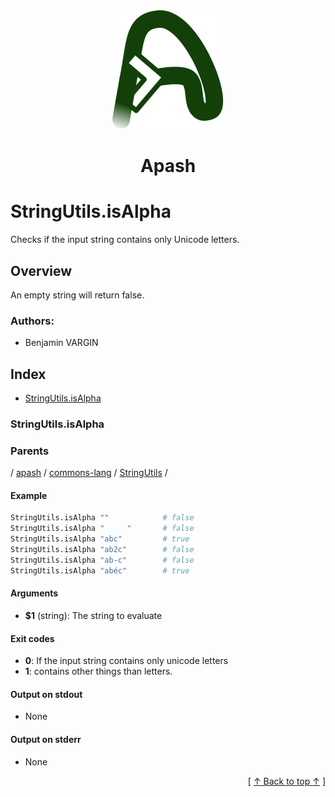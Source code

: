 
<div align="center" id="apash-top">
  <a href="https://github.com/hastec-fr/apash">
    <img alt="apash-logo" src="../../../../../../../assets/apash-logo.svg"/>
  </a>

  # Apash
</div>

# StringUtils.isAlpha

Checks if the input string contains only Unicode letters.

## Overview

An empty string will return false.
### Authors:
* Benjamin VARGIN

## Index

* [StringUtils.isAlpha](#stringutilsisalpha)

### StringUtils.isAlpha

### Parents
<!-- apash.parentBegin -->
[](../../../../.md) / [apash](../../../apash.md) / [commons-lang](../../commons-lang.md) / [StringUtils](../StringUtils.md) / 
<!-- apash.parentEnd -->

#### Example

```bash
StringUtils.isAlpha ""            # false
StringUtils.isAlpha "     "       # false
StringUtils.isAlpha "abc"         # true
StringUtils.isAlpha "ab2c"        # false
StringUtils.isAlpha "ab-c"        # false
StringUtils.isAlpha "abéc"        # true
```

#### Arguments

* **$1** (string): The string to evaluate

#### Exit codes

* **0**: If the input string contains only unicode letters
* **1**: contains other things than letters.

#### Output on stdout

* None

#### Output on stderr

* None


  <div align="right">[ <a href="#apash-top">↑ Back to top ↑</a> ]</div>

